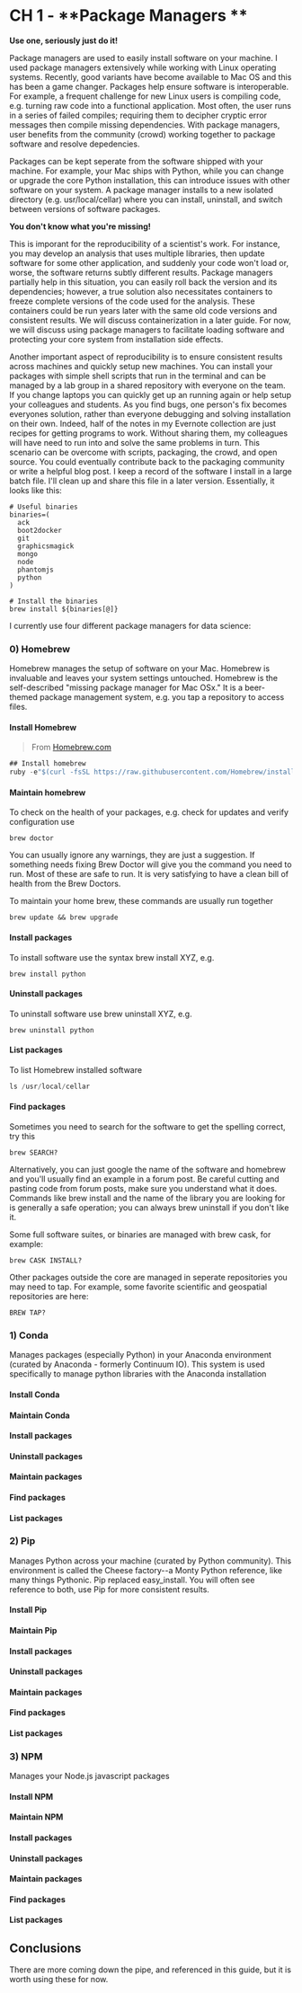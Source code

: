 # CH 1 - **Package Managers **

**Use one, seriously just do it!**

Package managers are used to easily install software on your machine. I used package managers extensively while working with Linux operating systems. Recently,  good variants have become available to Mac OS and this has been a game changer. Packages help ensure software is interoperable. For example, a frequent challenge for new Linux users is compiling code, e.g. turning raw code into a functional application. Most often, the user runs in a series of failed compiles; requiring them to decipher cryptic error messages then compile missing dependencies. With package managers, user benefits from the community \(crowd\) working together to package software and resolve depedencies.

Packages can be kept seperate from the software shipped with your machine. For example, your Mac ships with Python, while you can change or upgrade the core Python installation,  this can introduce issues with other software on your system. A package manager installs to a new isolated directory \(e.g. usr/local/cellar\) where you can install, uninstall, and switch between versions of software packages.

**You don't know what you're missing!**

This is imporant for the reproducibility of a scientist's work. For instance, you may develop an analysis that uses multiple libraries, then update software for some other application, and suddenly your code won't load or, worse, the software returns subtly different results. Package managers partially help in this situation, you can easily roll back the version and its dependencies; however, a true solution also necessitates containers to freeze complete versions of the code used for the analysis. These containers could be run years later with the same old code versions and consistent results. We will discuss containerization in a later guide. For now, we will discuss using package managers to facilitate loading software and protecting your core system from installation side effects.

Another important aspect of reproducibility is to ensure consistent results across machines and quickly setup new machines. You can install your packages with simple shell scripts that run in the terminal and can be managed by a lab group in a shared repository with everyone on the team. If you change laptops you can quickly get up an running again or help setup your colleagues and students. As you find bugs, one person's fix becomes everyones solution, rather than everyone debugging and solving installation on their own. Indeed, half of the notes in my Evernote collection are just recipes for getting programs to work. Without sharing them, my colleagues will have need to run into and solve the same problems in turn. This scenario can be overcome  with scripts, packaging, the crowd, and open source. You could eventually contribute  back to the packaging community or write a helpful blog post. I keep a record of the software I install in a large batch file. I'll clean up and share this file in a later version. Essentially, it looks like this:

```
# Useful binaries
binaries=(
  ack
  boot2docker
  git
  graphicsmagick
  mongo
  node
  phantomjs
  python
)

# Install the binaries
brew install ${binaries[@]}
```

I currently use four different package managers for data science:

### 0\) **Homebrew**

Homebrew manages the setup of software on your Mac. Homebrew is invaluable and leaves your system settings untouched. Homebrew is the self-described "missing package manager for Mac OSx." It is a beer-themed package management system, e.g. you tap a repository to access files.

#### **Install Homebrew**

> From [Homebrew.com](https://homebrew.com)

```rust
## Install homebrew
ruby -e"$(curl -fsSL https://raw.githubusercontent.com/Homebrew/install/master/install\)"
```

#### Maintain homebrew

To check on the health of your packages, e.g. check for updates and verify configuration use

```
brew doctor
```

You can usually ignore any warnings, they are just a suggestion. If something needs fixing Brew Doctor will give you the command you need to run. Most of these are safe to run. It is very satisfying to have a clean bill of health from the Brew Doctors.

To maintain your home brew, these commands are usually run together

```
brew update && brew upgrade
```

#### Install packages

To install software use the syntax brew install XYZ, e.g.

```
brew install python
```

#### Uninstall packages

To uninstall software use brew uninstall XYZ, e.g.

```
brew uninstall python
```

#### List packages

To list Homebrew installed software

```rust
ls /usr/local/cellar
```

#### Find packages

Sometimes you need to search for the software to get the spelling correct, try this

```
brew SEARCH?
```

Alternatively, you can just google the name of the software and homebrew and you'll usually find an example in a forum post. Be careful cutting and pasting code from forum posts, make sure you understand what it does. Commands like brew install and the name of the library you are looking for is generally a safe operation; you can always brew uninstall if you don't like it.

Some full software suites, or binaries are managed with brew cask, for example:

```
brew CASK INSTALL?
```

Other packages outside the core are managed in seperate repositories you may need to tap. For example, some favorite scientific and geospatial repositories are here:

```
BREW TAP?
```

### 1\) **Conda**

Manages packages \(especially Python\) in your Anaconda environment \(curated by Anaconda - formerly Continuum IO\). This system is used specifically to manage python libraries with the Anaconda installation

#### Install Conda

#### Maintain Conda

#### Install packages

#### Uninstall packages

#### Maintain packages

#### Find packages

#### List packages

### 2\) **Pip**

Manages Python across your machine \(curated by Python community\). This environment is called the Cheese factory--a Monty Python reference, like many things Pythonic. Pip replaced easy\_install. You will often see reference to both, use Pip for more consistent results.

#### Install Pip

#### Maintain Pip

#### Install packages

#### Uninstall packages

#### Maintain packages

#### Find packages

#### List packages

### 3\) **NPM**

Manages your Node.js javascript packages

#### Install NPM

#### Maintain NPM

#### Install packages

#### Uninstall packages

#### Maintain packages

#### Find packages

#### List packages

## Conclusions

There are more coming down the pipe, and referenced in this guide, but it is worth using these for now.


